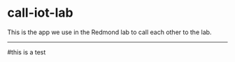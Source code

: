# call-iot-lab
This is the app we use in the Redmond lab to call each other to the lab.

---

#this is a test